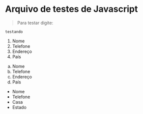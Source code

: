 # Arquivo de testes de Javascript
> Para testar digite:
```
testando
```
<ol>
<li>Nome</li>
<li>Telefone</li>
<li>Endereço</li>
<li>País</li>
</ol>
<ol type="a">
<li>Nome</li>
<li>Telefone</li>
<li>Endereço</li>
<li>País</li>
</ol>
<ul>
<li>Nome</li>
<li>Telefone</li>
<li>Casa</li>
<li>Estado</li>
</ul>

